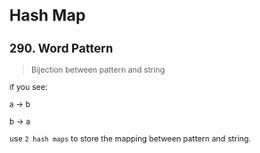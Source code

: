 # Hash Map

## 290. Word Pattern

> Bijection between pattern and string

if you see:

a -> b

b -> a

use `2 hash maps` to store the mapping between pattern and string.